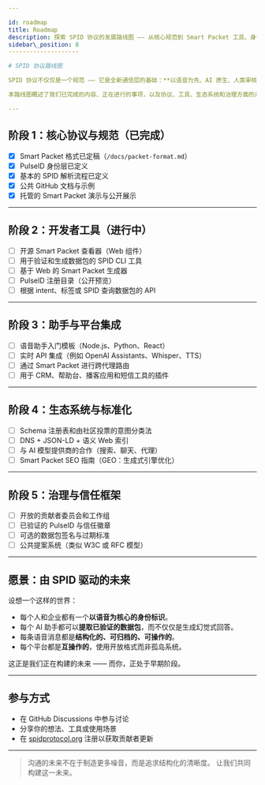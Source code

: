 ```yaml
---

id: roadmap
title: Roadmap
description: 探索 SPID 协议的发展路线图 —— 从核心规范到 Smart Packet 工具、身份层等内容。
sidebar\_position: 8
--------------------

# SPID 协议路线图

SPID 协议不仅仅是一个规范 —— 它是全新通信层的基础：**以语音为先、AI 原生、人类审核的内容**。

本路线图概述了我们已完成的内容、正在进行的事项，以及协议、工具、生态系统和治理方面的未来发展方向。

---
```


## 阶段 1：核心协议与规范（已完成）

* [x] Smart Packet 格式已定稿（`/docs/packet-format.md`）
* [x] PulseID 身份层已定义
* [x] 基本的 SPID 解析流程已定义
* [x] 公共 GitHub 文档与示例
* [x] 托管的 Smart Packet 演示与公开展示

---

## 阶段 2：开发者工具（进行中）

* [ ] 开源 Smart Packet 查看器（Web 组件）
* [ ] 用于验证和生成数据包的 SPID CLI 工具
* [ ] 基于 Web 的 Smart Packet 生成器
* [ ] PulseID 注册目录（公开预览）
* [ ] 根据 intent、标签或 SPID 查询数据包的 API

---

## 阶段 3：助手与平台集成

* [ ] 语音助手入门模板（Node.js、Python、React）
* [ ] 实时 API 集成（例如 OpenAI Assistants、Whisper、TTS）
* [ ] 通过 Smart Packet 进行跨代理路由
* [ ] 用于 CRM、帮助台、播客应用和短信工具的插件

---

## 阶段 4：生态系统与标准化

* [ ] Schema 注册表和由社区投票的意图分类法
* [ ] DNS + JSON-LD + 语义 Web 索引
* [ ] 与 AI 模型提供商的合作（搜索、聊天、代理）
* [ ] Smart Packet SEO 指南（GEO：生成式引擎优化）

---

## 阶段 5：治理与信任框架

* [ ] 开放的贡献者委员会和工作组
* [ ] 已验证的 PulseID 与信任徽章
* [ ] 可选的数据包签名与过期标准
* [ ] 公共提案系统（类似 W3C 或 RFC 模型）

---

## 愿景：由 SPID 驱动的未来

设想一个这样的世界：

* 每个人和企业都有一个**以语音为核心的身份标识**。
* 每个 AI 助手都可以**提取已验证的数据包**，而不仅仅是生成幻觉式回答。
* 每条语音消息都是**结构化的、可归档的、可操作的**。
* 每个平台都是**互操作的**，使用开放格式而非孤岛系统。

这正是我们正在构建的未来 —— 而你，正处于早期阶段。

---

## 参与方式

* 在 GitHub Discussions 中参与讨论
* 分享你的想法、工具或使用场景
* 在 [spidprotocol.org](https://spidprotocol.org) 注册以获取贡献者更新

---

> 沟通的未来不在于制造更多噪音，而是追求结构化的清晰度。
> 让我们共同构建这一未来。
